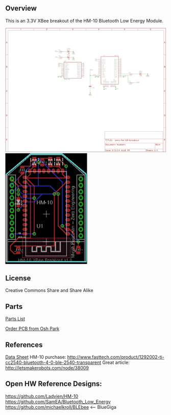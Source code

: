 ## Overview ##

This is an 3.3V XBee breakout of the HM-10 Bluetooth Low Energy Module.

![what](https://github.com/micahpearlman/zero-hm-10-xbee-breakout/blob/master/schematic.png?raw=true "Schematic")
![alt text](https://github.com/micahpearlman/zero-hm-10-xbee-breakout/blob/master/board.png?raw=true "Board")


## License ##

Creative Commons Share and Share Alike

## Parts ##

[Parts List](https://raw2.github.com/micahpearlman/zero-hm-10-xbee-breakout/master/parts-list.txt)

[Order PCB from Osh Park](http://oshpark.com/shared_projects/OsspMu5k)

## References ##

[Data Sheet](https://github.com/micahpearlman/zero-hm-10-xbee-breakout/blob/master/zero-hm-10-breakout/docs/hm-10-datasheet.pdf)
HM-10 purchase: http://www.fasttech.com/product/1292002-ti-cc2540-bluetooth-4-0-ble-2540-transparent
Great article: http://letsmakerobots.com/node/38009

## Open HW Reference Designs:

https://github.com/Ladvien/HM-10
https://github.com/SamEA/Bluetooth_Low_Energy
https://github.com/michaelkroll/BLEbee <-- BlueGiga
